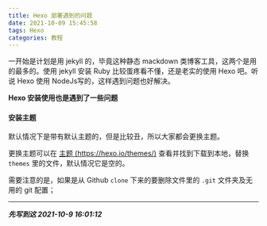 ```yaml
---
title: Hexo 部署遇到的问题
date: 2021-10-09 15:45:58
tags: Hexo
categories: 教程
---
```


一开始是计划是用 jekyll 的，毕竟这种静态 mackdown 类博客工具，这两个是用的最多的。使用 jekyll 安装 Ruby 比较蛋疼看不懂，还是老实的使用 Hexo 吧。听说 Hexo 使用 NodeJs写的，这样遇到问题也好解决。

 **Hexo 安装使用也是遇到了一些问题**

#### 安装主题

默认情况下是带有默认主题的，但是比较丑，所以大家都会更换主题。

更换主题可以在 [主题 (https://hexo.io/themes/)](https://hexo.io/themes/) 查看并找到下载到本地，替换 `themes` 里的文件，默认情况它是空的。

需要注意的是，如果是从 Github `clone` 下来的要删除文件里的 `.git` 文件夹及无用的 git 配置；

---

***先写到这 2021-10-9 16:01:12***
